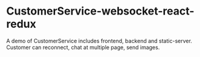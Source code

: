 # CustomerService-websocket-react-redux
A demo of CustomerService includes frontend, backend and static-server. Customer can reconnect, chat at multiple page, send images.
